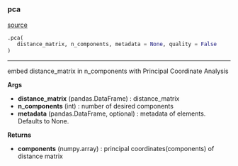 #


### pca
[source](https://github.com/AndreaRubbi/Pear-EBI/blob/master/pear_ebi/embeddings/PCA_e.py/#L12)
```python
.pca(
   distance_matrix, n_components, metadata = None, quality = False
)
```

---
embed distance_matrix in n_components with Principal Coordinate Analysis


**Args**

* **distance_matrix** (pandas.DataFrame) : distance_matrix
* **n_components** (int) : number of desired components
* **metadata** (pandas.DataFrame, optional) : metadata of elements. Defaults to None.


**Returns**

* **components** (numpy.array) : principal coordinates(components) of distance matrix
